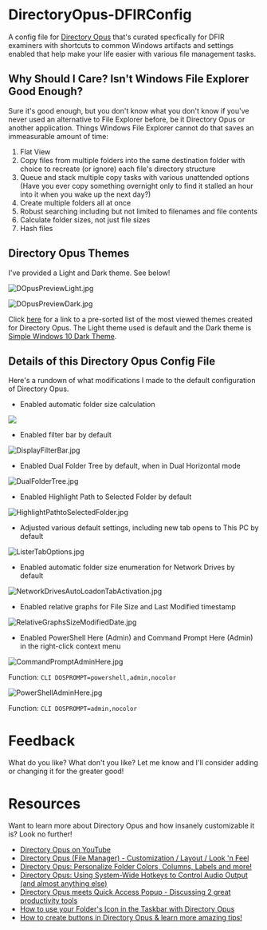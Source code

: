 # DirectoryOpus-DFIRConfig
A config file for [Directory Opus](https://www.gpsoft.com.au/) that's curated specfically for DFIR examiners with shortcuts to common Windows artifacts and settings enabled that help make your life easier with various file management tasks.

## Why Should I Care? Isn't Windows File Explorer Good Enough?

Sure it's good enough, but you don't know what you don't know if you've never used an alternative to File Explorer before, be it Directory Opus or another application. Things Windows File Explorer cannot do that saves an immeasurable amount of time:

1. Flat View 
2. Copy files from multiple folders into the same destination folder with choice to recreate (or ignore) each file's directory structure
3. Queue and stack multiple copy tasks with various unattended options (Have you ever copy something overnight only to find it stalled an hour into it when you wake up the next day?)
4. Create multiple folders all at once
5. Robust searching including but not limited to filenames and file contents
6. Calculate folder sizes, not just file sizes
7. Hash files

## Directory Opus Themes

I've provided a Light and Dark theme. See below!

![DOpusPreviewLight.jpg](https://raw.githubusercontent.com/AndrewRathbun/DirectoryOpus-DFIRConfig/main/Media/DOpusPreviewLight.jpg)

![DOpusPreviewDark.jpg](https://raw.githubusercontent.com/AndrewRathbun/DirectoryOpus-DFIRConfig/main/Media/DOpusPreviewDark.jpg)

Click [here](https://resource.dopus.com/c/themes/24?order=views) for a link to a pre-sorted list of the most viewed themes created for Directory Opus. The Light theme used is default and the Dark theme is [Simple Windows 10 Dark Theme](https://resource.dopus.com/t/simple-windows-10-dark-theme/30055). 

## Details of this Directory Opus Config File

Here's a rundown of what modifications I made to the default configuration of Directory Opus. 

* Enabled automatic folder size calculation

![](https://github.com/AndrewRathbun/DirectoryOpus-DFIRConfig/blob/main/Media/CalculateFolderSizes.jpg)

* Enabled filter bar by default

![DisplayFilterBar.jpg](https://raw.githubusercontent.com/AndrewRathbun/DirectoryOpus-DFIRConfig/main/Media/DisplayFilterBar.jpg)

* Enabled Dual Folder Tree by default, when in Dual Horizontal mode

![DualFolderTree.jpg](https://raw.githubusercontent.com/AndrewRathbun/DirectoryOpus-DFIRConfig/main/Media/DualFolderTree.jpg)

* Enabled Highlight Path to Selected Folder by default

![HighlightPathtoSelectedFolder.jpg](https://raw.githubusercontent.com/AndrewRathbun/DirectoryOpus-DFIRConfig/main/Media/HighlightPathtoSelectedFolder.jpg)

* Adjusted various default settings, including new tab opens to This PC by default

![ListerTabOptions.jpg](https://raw.githubusercontent.com/AndrewRathbun/DirectoryOpus-DFIRConfig/main/Media/ListerTabOptions.jpg)

* Enabled automatic folder size enumeration for Network Drives by default

![NetworkDrivesAutoLoadonTabActivation.jpg](https://raw.githubusercontent.com/AndrewRathbun/DirectoryOpus-DFIRConfig/main/Media/NetworkDrivesAutoLoadonTabActivation.jpg)

* Enabled relative graphs for File Size and Last Modified timestamp

![RelativeGraphsSizeModifiedDate.jpg](https://raw.githubusercontent.com/AndrewRathbun/DirectoryOpus-DFIRConfig/main/Media/RelativeGraphsSizeModifiedDate.jpg)

* Enabled PowerShell Here (Admin) and Command Prompt Here (Admin) in the right-click context menu

![CommandPromptAdminHere.jpg](https://raw.githubusercontent.com/AndrewRathbun/DirectoryOpus-DFIRConfig/main/Media/CommandPromptAdminHere.jpg)

Function: `CLI DOSPROMPT=powershell,admin,nocolor`

![PowerShellAdminHere.jpg](https://raw.githubusercontent.com/AndrewRathbun/DirectoryOpus-DFIRConfig/main/Media/PowerShellAdminHere.jpg)

Function: `CLI DOSPROMPT=admin,nocolor`

# Feedback

What do you like? What don't you like? Let me know and I'll consider adding or changing it for the greater good!

# Resources

Want to learn more about Directory Opus and how insanely customizable it is? Look no further!

* [Directory Opus on YouTube](https://www.youtube.com/c/DirectoryOpus)
* [Directory Opus (File Manager) - Customization / Layout / Look 'n Feel](https://www.youtube.com/watch?v=x5fH2H2APOY)
* [Directory Opus: Personalize Folder Colors, Columns, Labels and more!](https://www.youtube.com/watch?v=-L8ybqqUmFo)
* [Directory Opus: Using System-Wide Hotkeys to Control Audio Output (and almost anything else)](https://www.youtube.com/watch?v=Zq7xxOla1Zk)
* [Directory Opus meets Quick Access Popup - Discussing 2 great productivity tools](https://www.youtube.com/watch?v=4HGl09aVFgA)
* [How to use your Folder's Icon in the Taskbar with Directory Opus](https://www.youtube.com/watch?v=aBiqOzHa2r8)
* [How to create buttons in Directory Opus & learn more amazing tips!](https://www.youtube.com/watch?v=vlh5XqIykLw)
